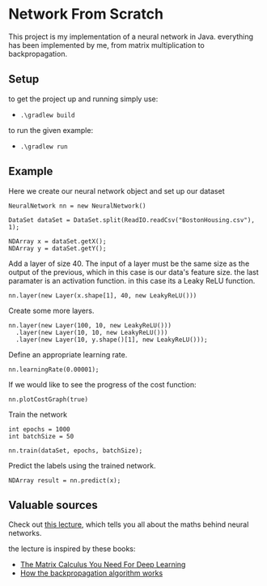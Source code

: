 # Network From Scratch

This project is my implementation of a neural network in Java. everything has been implemented by me,
from matrix multiplication to backpropagation.

## Setup

to get the project up and running simply use:
- ```.\gradlew build```

to run the given example:
- ```.\gradlew run```

## Example
Here we create our neural network object and set up our dataset
```
NeuralNetwork nn = new NeuralNetwork()

DataSet dataSet = DataSet.split(ReadIO.readCsv("BostonHousing.csv"), 1);

NDArray x = dataSet.getX();
NDArray y = dataSet.getY();
```

Add a layer of size 40. The input of a layer must be the same size as the output of the previous, which in this case is our data's feature size.
the last paramater is an activation function. in this case its a Leaky ReLU function.
```
nn.layer(new Layer(x.shape[1], 40, new LeakyReLU()))

```

Create some more layers.
```
nn.layer(new Layer(100, 10, new LeakyReLU()))
  .layer(new Layer(10, 10, new LeakyReLU()))
  .layer(new Layer(10, y.shape()[1], new LeakyReLU()));
```

Define an appropriate learning rate.
```
nn.learningRate(0.00001);
```

If we would like to see the progress of the cost function:
```
nn.plotCostGraph(true)
```

Train the network
```
int epochs = 1000
int batchSize = 50

nn.train(dataSet, epochs, batchSize);
```

Predict the labels using the trained network.
```
NDArray result = nn.predict(x);
```





## Valuable sources

Check out [this lecture](https://www.youtube.com/watch?v=Ixl3nykKG9M&t=6045s), which tells you all about the maths behind neural networks.

the lecture is inspired by these books:
- [The Matrix Calculus You Need For Deep Learning](https://arxiv.org/abs/1802.01528)
- [How the backpropagation algorithm works](http://neuralnetworksanddeeplearning.com/chap2.html)


